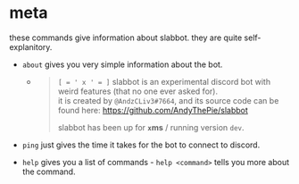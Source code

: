 # meta

these commands give information about slabbot. they are quite self-explanitory.

- `about` gives you very simple information about the bot.

  - >  `[ = ' x ' = ]` slabbot is an experimental discord bot with weird features (that no one ever asked for).  
    > it is created by `@AndzCLiv3#7664`, and its source code can be found here: https://github.com/AndyThePie/slabbot 
    >
    > slabbot has been up for **`x`ms** / running version `dev`.

- `ping` just gives the time it takes for the bot to connect to discord.

- `help` gives you a list of commands - `help <command>` tells you more about the command.